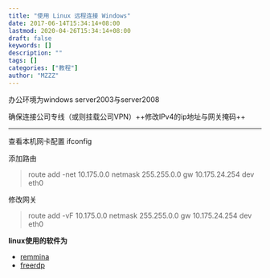 ```yaml
---
title: "使用 Linux 远程连接 Windows"
date: 2017-06-14T15:34:14+08:00
lastmod: 2020-04-26T15:34:14+08:00
draft: false
keywords: []
description: ""
tags: []
categories: ["教程"]
author: "MZZZ"
---
```

<!--more-->

办公环境为windows server2003与server2008

确保连接公司专线（或则挂载公司VPN）++修改IPv4的ip地址与网关掩码++

---
查看本机网卡配置
ifconfig

添加路由 
>route add -net 10.175.0.0 netmask 255.255.0.0 gw 10.175.24.254 dev eth0

修改网关
>route add -vF 10.175.0.0 netmask 255.255.0.0 gw 10.175.24.254 dev eth0

**linux使用的软件为**
- [remmina](https://www.remmina.org/wp/)
- [freerdp](https://github.com/FreeRDP/FreeRDP/wiki/PreBuilds)
